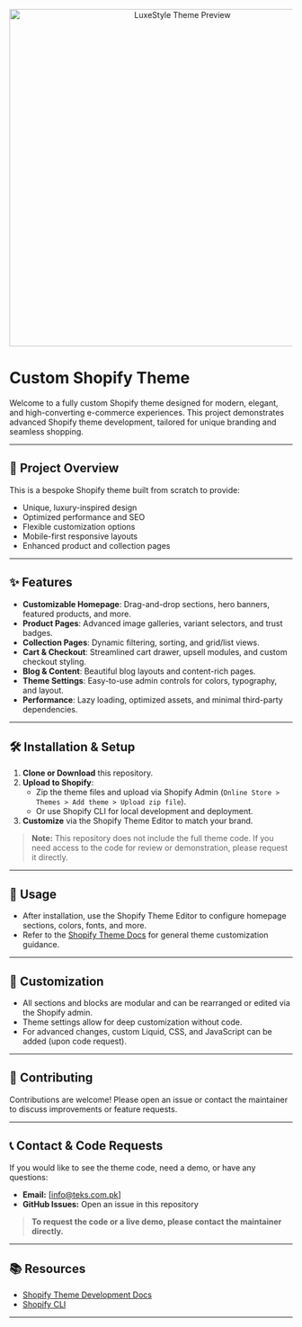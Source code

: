<p align="center">
  <img src="https://example.com/luxestyle-thumbnail.png" alt="LuxeStyle Theme Preview" width="600"/>
</p>

# Custom Shopify Theme

Welcome to a fully custom Shopify theme designed for modern, elegant, and high-converting e-commerce experiences. This project demonstrates advanced Shopify theme development, tailored for unique branding and seamless shopping.

---

## 🚀 Project Overview
This is a bespoke Shopify theme built from scratch to provide:
- Unique, luxury-inspired design
- Optimized performance and SEO
- Flexible customization options
- Mobile-first responsive layouts
- Enhanced product and collection pages

---

## ✨ Features
- **Customizable Homepage**: Drag-and-drop sections, hero banners, featured products, and more.
- **Product Pages**: Advanced image galleries, variant selectors, and trust badges.
- **Collection Pages**: Dynamic filtering, sorting, and grid/list views.
- **Cart & Checkout**: Streamlined cart drawer, upsell modules, and custom checkout styling.
- **Blog & Content**: Beautiful blog layouts and content-rich pages.
- **Theme Settings**: Easy-to-use admin controls for colors, typography, and layout.
- **Performance**: Lazy loading, optimized assets, and minimal third-party dependencies.

---

## 🛠️ Installation & Setup
1. **Clone or Download** this repository.
2. **Upload to Shopify**:
   - Zip the theme files and upload via Shopify Admin (`Online Store > Themes > Add theme > Upload zip file`).
   - Or use Shopify CLI for local development and deployment.
3. **Customize** via the Shopify Theme Editor to match your brand.

> **Note:** This repository does not include the full theme code. If you need access to the code for review or demonstration, please request it directly.

---

## 📝 Usage
- After installation, use the Shopify Theme Editor to configure homepage sections, colors, fonts, and more.
- Refer to the [Shopify Theme Docs](https://shopify.dev/docs/themes) for general theme customization guidance.

---

## 🎨 Customization
- All sections and blocks are modular and can be rearranged or edited via the Shopify admin.
- Theme settings allow for deep customization without code.
- For advanced changes, custom Liquid, CSS, and JavaScript can be added (upon code request).

---

## 🤝 Contributing
Contributions are welcome! Please open an issue or contact the maintainer to discuss improvements or feature requests.

---

## 📞 Contact & Code Requests
If you would like to see the theme code, need a demo, or have any questions:
- **Email:** [info@teks.com.pk]
- **GitHub Issues:** Open an issue in this repository

> **To request the code or a live demo, please contact the maintainer directly.**

---

## 📚 Resources
- [Shopify Theme Development Docs](https://shopify.dev/docs/themes)
- [Shopify CLI](https://shopify.dev/docs/themes/tools/cli)

---
